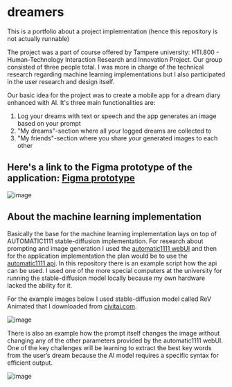 # dreamers
This is a portfolio about a project implementation (hence this repository is not actually runnable)

The project was a part of course offered by Tampere university: HTI.800 - Human-Technology Interaction Research and Innovation Project. Our group consisted of three people total. I was more in charge of the technical research regarding machine learning implementations but I also participated in the user research and design itself. 

Our basic idea for the project was to create a mobile app for a dream diary enhanced with AI. It's three main functionalities are:
1. Log your dreams with text or speech and the app generates an image based on your prompt
2. "My dreams"-section where all your logged dreams are collected to
3. "My friends"-section where you share your generated images to each other

## Here's a link to the Figma prototype of the application: [Figma prototype](https://www.figma.com/proto/aMEYqbr9P0CepuHOBEjftN/Untitled?type=design&node-id=1-4909&t=cyuooBzEatgurFzw-1&scaling=min-zoom&page-id=0%3A1&starting-point-node-id=1%3A4909&mode=design)
![image](https://github.com/anniauroraa/dreamers/assets/58393890/39bc02a3-dbef-421c-8e07-c11dffbd1a93)


## About the machine learning implementation
Basically the base for the machine learning implementation lays on top of AUTOMATIC1111 stable-diffusion implementation. For research about prompting and image generation I used the [automatic1111 webUI](https://github.com/AUTOMATIC1111/stable-diffusion-webui) and then for the application implementation the plan would be to use the [automatic1111 api](https://github.com/AUTOMATIC1111/stable-diffusion-webui/wiki/API). In this repository there is an example script how the api can be used. I used one of the more special computers at the university for running the stable-diffusion model locally because my own hardware lacked the ability for it.

For the example images below I used stable-diffusion model called ReV Animated that I downloaded from [civitai.com](url). 

![image](https://github.com/anniauroraa/dreamers/assets/58393890/dff32597-7f40-4ddb-9a02-789c5ae5333b)

There is also an example how the prompt itself changes the image without changing any of the other parameters provided by the automatic1111 webUI. One of the key challenges will be learning to extract the best key words from the user’s dream because the AI model requires a specific syntax for efficient output.

![image](https://github.com/anniauroraa/dreamers/assets/58393890/f7e585ea-6fc1-402c-ae73-7ca05bd250d3)

